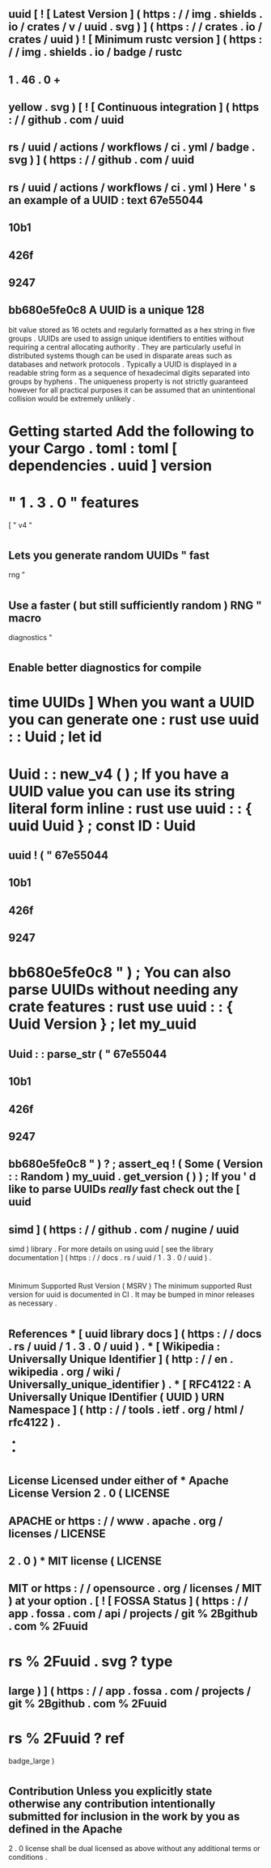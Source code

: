 #
uuid
[
!
[
Latest
Version
]
(
https
:
/
/
img
.
shields
.
io
/
crates
/
v
/
uuid
.
svg
)
]
(
https
:
/
/
crates
.
io
/
crates
/
uuid
)
!
[
Minimum
rustc
version
]
(
https
:
/
/
img
.
shields
.
io
/
badge
/
rustc
-
1
.
46
.
0
+
-
yellow
.
svg
)
[
!
[
Continuous
integration
]
(
https
:
/
/
github
.
com
/
uuid
-
rs
/
uuid
/
actions
/
workflows
/
ci
.
yml
/
badge
.
svg
)
]
(
https
:
/
/
github
.
com
/
uuid
-
rs
/
uuid
/
actions
/
workflows
/
ci
.
yml
)
Here
'
s
an
example
of
a
UUID
:
text
67e55044
-
10b1
-
426f
-
9247
-
bb680e5fe0c8
A
UUID
is
a
unique
128
-
bit
value
stored
as
16
octets
and
regularly
formatted
as
a
hex
string
in
five
groups
.
UUIDs
are
used
to
assign
unique
identifiers
to
entities
without
requiring
a
central
allocating
authority
.
They
are
particularly
useful
in
distributed
systems
though
can
be
used
in
disparate
areas
such
as
databases
and
network
protocols
.
Typically
a
UUID
is
displayed
in
a
readable
string
form
as
a
sequence
of
hexadecimal
digits
separated
into
groups
by
hyphens
.
The
uniqueness
property
is
not
strictly
guaranteed
however
for
all
practical
purposes
it
can
be
assumed
that
an
unintentional
collision
would
be
extremely
unlikely
.
#
#
Getting
started
Add
the
following
to
your
Cargo
.
toml
:
toml
[
dependencies
.
uuid
]
version
=
"
1
.
3
.
0
"
features
=
[
"
v4
"
#
Lets
you
generate
random
UUIDs
"
fast
-
rng
"
#
Use
a
faster
(
but
still
sufficiently
random
)
RNG
"
macro
-
diagnostics
"
#
Enable
better
diagnostics
for
compile
-
time
UUIDs
]
When
you
want
a
UUID
you
can
generate
one
:
rust
use
uuid
:
:
Uuid
;
let
id
=
Uuid
:
:
new_v4
(
)
;
If
you
have
a
UUID
value
you
can
use
its
string
literal
form
inline
:
rust
use
uuid
:
:
{
uuid
Uuid
}
;
const
ID
:
Uuid
=
uuid
!
(
"
67e55044
-
10b1
-
426f
-
9247
-
bb680e5fe0c8
"
)
;
You
can
also
parse
UUIDs
without
needing
any
crate
features
:
rust
use
uuid
:
:
{
Uuid
Version
}
;
let
my_uuid
=
Uuid
:
:
parse_str
(
"
67e55044
-
10b1
-
426f
-
9247
-
bb680e5fe0c8
"
)
?
;
assert_eq
!
(
Some
(
Version
:
:
Random
)
my_uuid
.
get_version
(
)
)
;
If
you
'
d
like
to
parse
UUIDs
_really_
fast
check
out
the
[
uuid
-
simd
]
(
https
:
/
/
github
.
com
/
nugine
/
uuid
-
simd
)
library
.
For
more
details
on
using
uuid
[
see
the
library
documentation
]
(
https
:
/
/
docs
.
rs
/
uuid
/
1
.
3
.
0
/
uuid
)
.
#
#
Minimum
Supported
Rust
Version
(
MSRV
)
The
minimum
supported
Rust
version
for
uuid
is
documented
in
CI
.
It
may
be
bumped
in
minor
releases
as
necessary
.
#
#
References
*
[
uuid
library
docs
]
(
https
:
/
/
docs
.
rs
/
uuid
/
1
.
3
.
0
/
uuid
)
.
*
[
Wikipedia
:
Universally
Unique
Identifier
]
(
http
:
/
/
en
.
wikipedia
.
org
/
wiki
/
Universally_unique_identifier
)
.
*
[
RFC4122
:
A
Universally
Unique
IDentifier
(
UUID
)
URN
Namespace
]
(
http
:
/
/
tools
.
ietf
.
org
/
html
/
rfc4122
)
.
-
-
-
#
License
Licensed
under
either
of
*
Apache
License
Version
2
.
0
(
LICENSE
-
APACHE
or
https
:
/
/
www
.
apache
.
org
/
licenses
/
LICENSE
-
2
.
0
)
*
MIT
license
(
LICENSE
-
MIT
or
https
:
/
/
opensource
.
org
/
licenses
/
MIT
)
at
your
option
.
[
!
[
FOSSA
Status
]
(
https
:
/
/
app
.
fossa
.
com
/
api
/
projects
/
git
%
2Bgithub
.
com
%
2Fuuid
-
rs
%
2Fuuid
.
svg
?
type
=
large
)
]
(
https
:
/
/
app
.
fossa
.
com
/
projects
/
git
%
2Bgithub
.
com
%
2Fuuid
-
rs
%
2Fuuid
?
ref
=
badge_large
)
#
#
Contribution
Unless
you
explicitly
state
otherwise
any
contribution
intentionally
submitted
for
inclusion
in
the
work
by
you
as
defined
in
the
Apache
-
2
.
0
license
shall
be
dual
licensed
as
above
without
any
additional
terms
or
conditions
.
